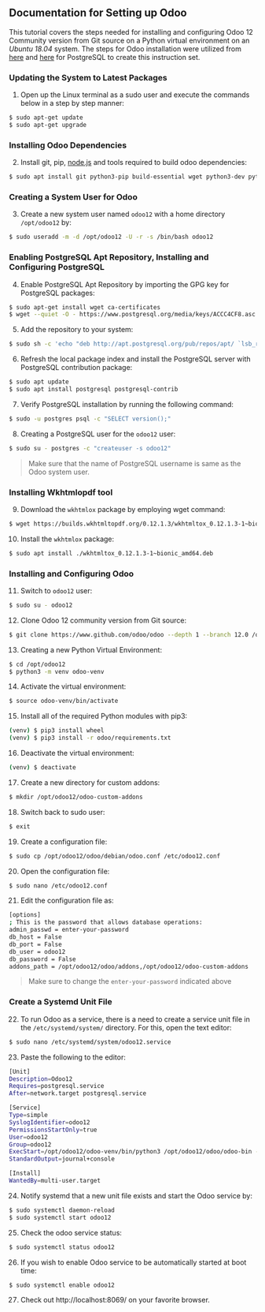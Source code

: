 ## Documentation for Setting up Odoo 

This tutorial covers the steps needed for installing and configuring Odoo 12 Community version from Git source on a Python virtual environment on an _Ubuntu 18.04_ system. The steps for Odoo installation were utilized from [here](https://linuxize.com/post/how-to-deploy-odoo-12-on-ubuntu-18-04/) and [here](https://tecadmin.net/install-postgresql-server-on-ubuntu/) for PostgreSQL to create this instruction set.

### Updating the System to Latest Packages
1. Open up the Linux terminal as a sudo user and execute the commands below in a step by step manner:

```sh
$ sudo apt-get update
$ sudo apt-get upgrade
```

### Installing Odoo Dependencies
2. Install git, pip, [node.js](https://nodejs.org/) and tools required to build odoo dependencies:

```sh
$ sudo apt install git python3-pip build-essential wget python3-dev python3-venv python3-wheel libxslt-dev libzip-dev libldap2-dev libsasl2-dev python3-setuptools node-less
```

### Creating a System User for Odoo
3. Create a new system user named ```odoo12``` with a home directory ```/opt/odoo12``` by:

```sh
$ sudo useradd -m -d /opt/odoo12 -U -r -s /bin/bash odoo12
```

### Enabling PostgreSQL Apt Repository, Installing and Configuring PostgreSQL 
4. Enable PostgreSQL Apt Repository by importing the GPG key for PostgreSQL packages:

```sh
$ sudo apt-get install wget ca-certificates 
$ wget --quiet -O - https://www.postgresql.org/media/keys/ACCC4CF8.asc | sudo apt-key add -
```

5. Add the repository to your system:

```sh
$ sudo sh -c 'echo "deb http://apt.postgresql.org/pub/repos/apt/ `lsb_release -cs`-pgdg main" >> /etc/apt/sources.list.d/pgdg.list'
```

6. Refresh the local package index and install the PostgreSQL server with PostgreSQL contribution package:

```sh
$ sudo apt update
$ sudo apt install postgresql postgresql-contrib
```

7. Verify PostgreSQL installation by running the following command:

```sh
$ sudo -u postgres psql -c "SELECT version();"
```

8. Creating a PostgreSQL user for the ```odoo12``` user:

```sh
$ sudo su - postgres -c "createuser -s odoo12"
```

>
>Make sure that the name of PostgreSQL username is same as the Odoo system user.
>


### Installing Wkhtmlopdf tool

9. Download the ```wkhtmlox``` package by employing wget command:

```sh
$ wget https://builds.wkhtmltopdf.org/0.12.1.3/wkhtmltox_0.12.1.3-1~bionic_amd64.deb
```

10. Install the ```wkhtmlox``` package:

```sh
$ sudo apt install ./wkhtmltox_0.12.1.3-1~bionic_amd64.deb
```

### Installing and Configuring Odoo
11. Switch to ```odoo12``` user:

```sh
$ sudo su - odoo12
```

12. Clone Odoo 12 community version from Git source:

```sh
$ git clone https://www.github.com/odoo/odoo --depth 1 --branch 12.0 /opt/odoo12/odoo
```

13. Creating a new Python Virtual Environment:

```sh
$ cd /opt/odoo12
$ python3 -m venv odoo-venv
```

14. Activate the virtual environment:

```sh
$ source odoo-venv/bin/activate
```

15. Install all of the required Python modules with pip3:

```sh
(venv) $ pip3 install wheel
(venv) $ pip3 install -r odoo/requirements.txt
```

16. Deactivate the virtual environment:

```sh
(venv) $ deactivate
```

17. Create a new directory for custom addons:

```sh
$ mkdir /opt/odoo12/odoo-custom-addons
```

18. Switch back to sudo user:

```sh
$ exit
```

19. Create a configuration file:

```sh
$ sudo cp /opt/odoo12/odoo/debian/odoo.conf /etc/odoo12.conf
```

20. Open the configuration file:

```sh
$ sudo nano /etc/odoo12.conf
```

21. Edit the configuration file as:

```sh
[options]
; This is the password that allows database operations:
admin_passwd = enter-your-password
db_host = False
db_port = False
db_user = odoo12
db_password = False
addons_path = /opt/odoo12/odoo/addons,/opt/odoo12/odoo-custom-addons
```
>
>Make sure to change the ```enter-your-password``` indicated above
>

### Create a Systemd Unit File
22. To run Odoo as a service, there is a need to create a service unit file in the ```/etc/systemd/system/``` directory. For this, open the text editor:

```sh
$ sudo nano /etc/systemd/system/odoo12.service
```
23. Paste the following to the editor:
```sh
[Unit]
Description=Odoo12
Requires=postgresql.service
After=network.target postgresql.service

[Service]
Type=simple
SyslogIdentifier=odoo12
PermissionsStartOnly=true
User=odoo12
Group=odoo12
ExecStart=/opt/odoo12/odoo-venv/bin/python3 /opt/odoo12/odoo/odoo-bin -c /etc/odoo12.conf
StandardOutput=journal+console

[Install]
WantedBy=multi-user.target
```
24. Notify systemd that a new unit file exists and start the Odoo service by:
```sh
$ sudo systemctl daemon-reload
$ sudo systemctl start odoo12
```
25. Check the odoo service status:
```sh
$ sudo systemctl status odoo12
```
26. If you wish to enable Odoo service to be automatically started at boot time:
```sh
$ sudo systemctl enable odoo12
```
27. Check out http://localhost:8069/ on your favorite browser.
